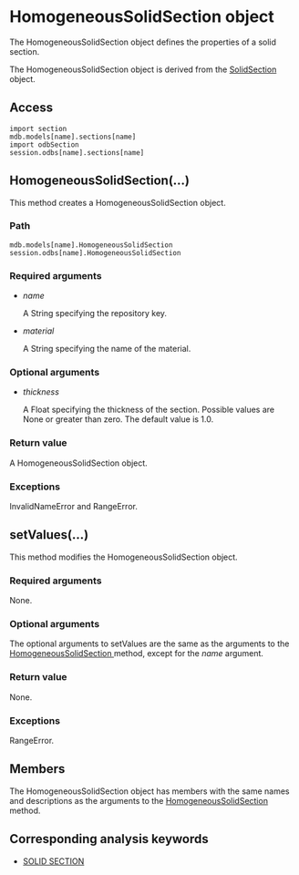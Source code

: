 # HomogeneousSolidSection object

The HomogeneousSolidSection object defines the properties of a solid section.

The HomogeneousSolidSection object is derived from the [SolidSection](https://help.3ds.com/2022/english/DSSIMULIA_Established/SIMACAEKERRefMap/simaker-c-solidsectionpyc.htm?ContextScope=all) object.

## Access

```
import section
mdb.models[name].sections[name]
import odbSection
session.odbs[name].sections[name]
```

## HomogeneousSolidSection(...)



This method creates a HomogeneousSolidSection object.



### Path

```
mdb.models[name].HomogeneousSolidSection
session.odbs[name].HomogeneousSolidSection
```

### Required arguments

- *name*

  A String specifying the repository key.

- *material*

  A String specifying the name of the material.

### Optional arguments

- *thickness*

  A Float specifying the thickness of the section. Possible values are None or greater than zero. The default value is 1.0.

### Return value

A HomogeneousSolidSection object.

### Exceptions

InvalidNameError and RangeError.



## setValues(...)



This method modifies the HomogeneousSolidSection object.



### Required arguments

None.

### Optional arguments

The optional arguments to setValues are the same as the arguments to the [HomogeneousSolidSection ](https://help.3ds.com/2022/English/DSSIMULIA_Established/SIMACAEKERRefMap/simaker-c-homogeneoussolidsectionpyc.htm?ContextScope=all#simaker-homogeneoussolidsectionhomogeneoussolidsectionpyc)method, except for the *name* argument.

### Return value

None.

### Exceptions

RangeError.



## Members

The HomogeneousSolidSection object has members with the same names and descriptions as the arguments to the [HomogeneousSolidSection ](https://help.3ds.com/2022/English/DSSIMULIA_Established/SIMACAEKERRefMap/simaker-c-homogeneoussolidsectionpyc.htm?ContextScope=all#simaker-homogeneoussolidsectionhomogeneoussolidsectionpyc)method.



## Corresponding analysis keywords

- [SOLID SECTION](https://help.3ds.com/2022/English/DSSIMULIA_Established/SIMACAEKEYRefMap/simakey-r-solidsection.htm?ContextScope=all#simakey-r-solidsection)